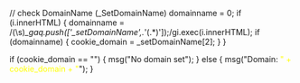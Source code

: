// check DomainName (_SetDomainName)
domainname = 0;
if (i.innerHTML)
{ 
	domainname = /(\s)*\_gaq\.push\(\[\'\_setDomainName\'\,.*'(.*)'\]\)\;/gi.exec(i.innerHTML);
		if (domainname) { cookie_domain = _setDomainName[2]; }
}


if (cookie_domain == "")
 { msg("No domain set"); }
 else
 { msg("Domain: <span style='color: #FFFF00;'>" + cookie_domain + "</span>"); }

